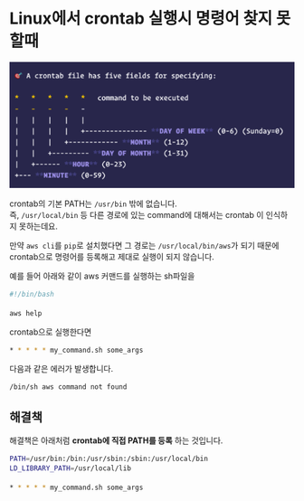 # Linux에서 crontab 실행시 명령어 찾지 못할때

![crontab](./images/crontab.png)

crontab의 기본 PATH는 ```/usr/bin``` 밖에 없습니다.  
즉, ```/usr/local/bin``` 등 다른 경로에 있는 command에 대해서는 crontab 이 인식하지 못하는데요.  
  
만약 ```aws cli```를 ```pip```로 설치했다면 그 경로는 ```/usr/local/bin/aws```가 되기 때문에 crontab으로 명령어를 등록해고 제대로 실행이 되지 않습니다.  
  
예를 들어 아래와 같이 aws 커맨드를 실행하는 sh파일을 

```bash
#!/bin/bash

aws help
```

crontab으로 실행한다면

```bash
* * * * * my_command.sh some_args
```

다음과 같은 에러가 발생합니다.

```bash
/bin/sh aws command not found
```

## 해결책

해결책은 아래처럼 **crontab에 직접 PATH를 등록** 하는 것입니다.

```bash
PATH=/usr/bin:/bin:/usr/sbin:/sbin:/usr/local/bin
LD_LIBRARY_PATH=/usr/local/lib

* * * * * my_command.sh some_args
```


